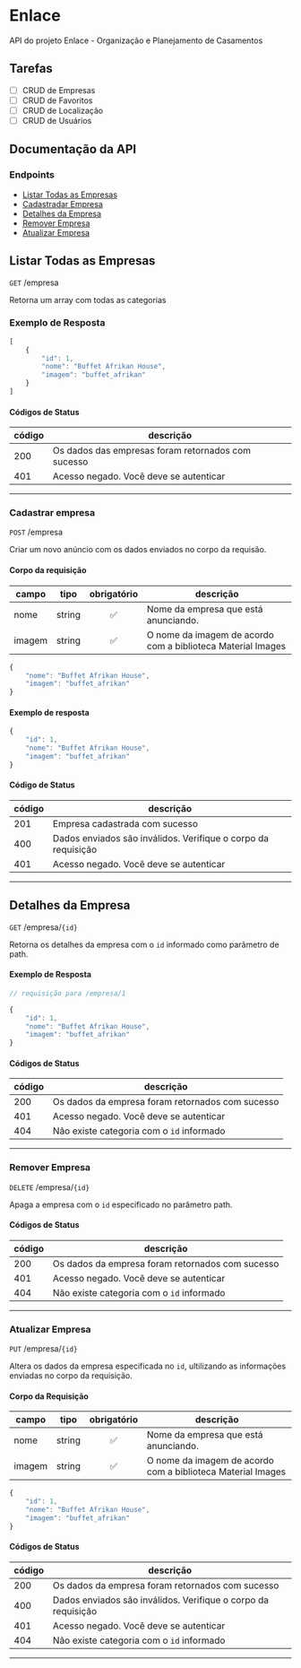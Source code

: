 # Enlace
API do projeto Enlace - Organização e Planejamento de Casamentos


## Tarefas

- [ ] CRUD de Empresas
- [ ] CRUD de Favoritos
- [ ] CRUD de Localização
- [ ] CRUD de Usuários

## Documentação da API

### Endpoints
- [Listar Todas as Empresas](#Listar-todas-as-empresas)
- [Cadastradar Empresa](#Listar-empresa)
- [Detalhes da Empresa](#Detalhes-da-empresa)
- [Remover Empresa](#Remover-empresa)
- [Atualizar Empresa](#Atualizar-empresa)


## Listar Todas as Empresas

`GET` /empresa

Retorna um array com todas as categorias

### Exemplo de Resposta

```js
[
    { 
        "id": 1,
        "nome": "Buffet Afrikan House",
        "imagem": "buffet_afrikan"
    }
]
```

#### Códigos de Status

|código|descrição|
|------|---------|
|200|Os dados das empresas foram retornados com sucesso
|401|Acesso negado. Você deve se autenticar

---

### Cadastrar empresa

`POST` /empresa

Criar um novo anúncio com os dados enviados no corpo da requisão.

#### Corpo da requisição

|campo|tipo|obrigatório|descrição|
|-----|----|:-----------:|---------|
|nome|string|✅|Nome da empresa que está anunciando.
|imagem|string|✅|O nome da imagem de acordo com a biblioteca Material Images

```js
{
    "nome": "Buffet Afrikan House",
    "imagem": "buffet_afrikan"
}
```

#### Exemplo de resposta
```js
{   
    "id": 1,
    "nome": "Buffet Afrikan House",
    "imagem": "buffet_afrikan"
}
```

#### Código de Status

|código|descrição|
|------|---------|
|201|Empresa cadastrada com sucesso
|400|Dados enviados são inválidos. Verifique o corpo da requisição
|401|Acesso negado. Você deve se autenticar

---

## Detalhes da Empresa

`GET` /empresa/`{id}`

Retorna os detalhes da empresa com o `id` informado como parâmetro de path.

#### Exemplo de Resposta

```js
// requisição para /empresa/1

{
    "id": 1,
    "nome": "Buffet Afrikan House",
    "imagem": "buffet_afrikan"
}
```

#### Códigos de Status

|código|descrição|
|------|---------|
|200|Os dados da empresa foram retornados com sucesso
|401|Acesso negado. Você deve se autenticar
|404|Não existe categoria com o `id` informado

___

### Remover Empresa

`DELETE` /empresa/`{id}`

Apaga a empresa com o `id` especificado no parâmetro path.

#### Códigos de Status

|código|descrição|
|------|---------|
|200|Os dados da empresa foram retornados com sucesso
|401|Acesso negado. Você deve se autenticar
|404|Não existe categoria com o `id` informado

___


### Atualizar Empresa

`PUT` /empresa/`{id}`

Altera os dados da empresa especificada no `id`, ultilizando as informações enviadas no corpo da requisição.

#### Corpo da Requisição

|campo|tipo|obrigatório|descrição|
|-----|----|:-----------:|---------|
|nome|string|✅|Nome da empresa que está anunciando.
|imagem|string|✅|O nome da imagem de acordo com a biblioteca Material Images

```js
{
    "id": 1,
    "nome": "Buffet Afrikan House",
    "imagem": "buffet_afrikan"
}
```

#### Códigos de Status

|código|descrição|
|------|---------|
|200|Os dados da empresa foram retornados com sucesso
|400|Dados enviados são inválidos. Verifique o corpo da requisição
|401|Acesso negado. Você deve se autenticar
|404|Não existe categoria com o `id` informado

___
